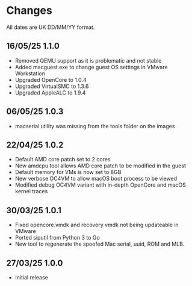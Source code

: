 # Changes

All dates are UK DD/MM/YY format.

## 16/05/25 1.1.0
* Removed QEMU support as it is problematic and not stable
* Added macguest.exe to change guest OS settings in VMware Workstation
* Upgraded OpenCore to 1.0.4
* Upgraded VirtualSMC to 1.3.6
* Upgraded AppleALC to 1.9.4

## 06/05/25 1.0.3
* macserial utility was missing from the tools folder on the images

## 22/04/25 1.0.2
* Default AMD core patch set to 2 cores
* New amdcpu tool allows AMD core patch to be modified in the guest
* Default memory for VMs is now set to 8GB
* New verbose OC4VM to allow macOS boot process to be viewed
* Modified debug OC4VM variant with in-depth OpenCore and macOS kernel traces

## 30/03/25 1.0.1
* Fixed opencore.vmdk and recovery vmdk not being updateable in VMware
* Ported siputil from Python 3 to Go
* New tool to regenerate the spoofed Mac serial, uuid, ROM and MLB.

## 27/03/25 1.0.0
* Initial release
